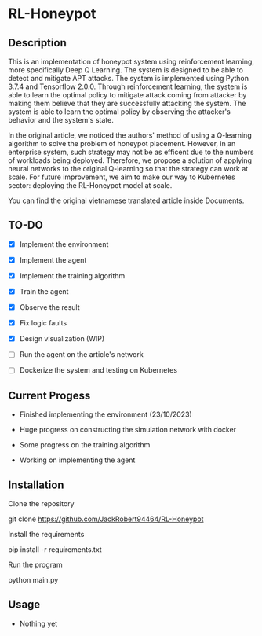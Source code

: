 # RL-Honeypot

## Description
This is an implementation of honeypot system using reinforcement learning, more specifically Deep Q Learning. The system is designed to be able to detect and mitigate APT attacks. The system is implemented using Python 3.7.4 and Tensorflow 2.0.0. Through reinforcement learning, the system is able to learn the optimal policy to mitigate attack coming from attacker by making them believe that they are successfully attacking the system. The system is able to learn the optimal policy by observing the attacker's behavior and the system's state. 

In the original article, we noticed the authors' method of using a Q-learning algorithm to solve the problem of honeypot placement. However, in an enterprise system, such strategy may not be as efficent due to the numbers of workloads being deployed. Therefore, we propose a solution of applying neural networks to the original Q-learning so that the strategy can work at scale. For future improvement, we aim to make our way to Kubernetes sector: deploying the RL-Honeypot model at scale.

You can find the original vietnamese translated article inside Documents.
## TO-DO

- [x] Implement the environment

- [x] Implement the agent

- [x] Implement the training algorithm

- [x] Train the agent

- [x] Observe the result

- [x] Fix logic faults

- [x] Design visualization (WIP)

- [ ] Run the agent on the article's network

- [ ] Dockerize the system and testing on Kubernetes

## Current Progess

- Finished implementing the environment (23/10/2023)

- Huge progress on constructing the simulation network with docker

- Some progress on the training algorithm

- Working on implementing the agent

## Installation

Clone the repository

git clone https://github.com/JackRobert94464/RL-Honeypot

Install the requirements

pip install -r requirements.txt

Run the program

python main.py

## Usage

- Nothing yet
